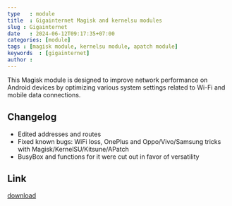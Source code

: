 ```yaml
---
type   : module
title  : Gigainternet Magisk and kernelsu modules
slug : Gigainternet
date   : 2024-06-12T09:17:35+07:00
categories: [module]
tags : [magisk module, kernelsu module, apatch module]
keywords  : [gigainternet]
author : 
---
```


This Magisk module is designed to improve network performance on Android devices by optimizing various system settings related to Wi-Fi and mobile data connections.

## Changelog
- Edited addresses and routes 
- Fixed known bugs: WiFi loss, OnePlus and Oppo/Vivo/Samsung tricks with Magisk/KernelSU/Kitsune/APatch 
- BusyBox and functions for it were cut out in favor of versatility

## Link
[download](https://t.me/wahyu6070files/606?single)



